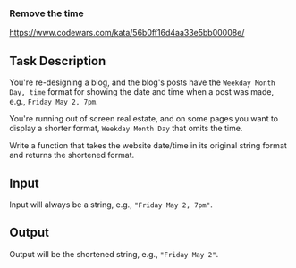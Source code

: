 ### Remove the time

https://www.codewars.com/kata/56b0ff16d4aa33e5bb00008e/

## Task Description

You're re-designing a blog, and the blog's posts have the `Weekday Month Day, time` format for showing the date and time when a post was made, e.g., `Friday May 2, 7pm`.

You're running out of screen real estate, and on some pages you want to display a shorter format, `Weekday Month Day` that omits the time.

Write a function that takes the website date/time in its original string format and returns the shortened format.

## Input
Input will always be a string, e.g., `"Friday May 2, 7pm"`. 

## Output
Output will be the shortened string, e.g., `"Friday May 2"`.
